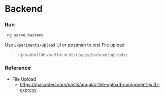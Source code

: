 Backend
=======



### Run
```bash
 ng serve backend
```

Use `Experiments/Upload` UI or postman to test File [upload](https://stackoverflow.com/questions/16015548/tool-for-sending-multipart-form-data-request)
> Uploaded files will be in `dist/apps/backend/uploads/`


### Reference
* File Upload
  * https://malcoded.com/posts/angular-file-upload-component-with-express

